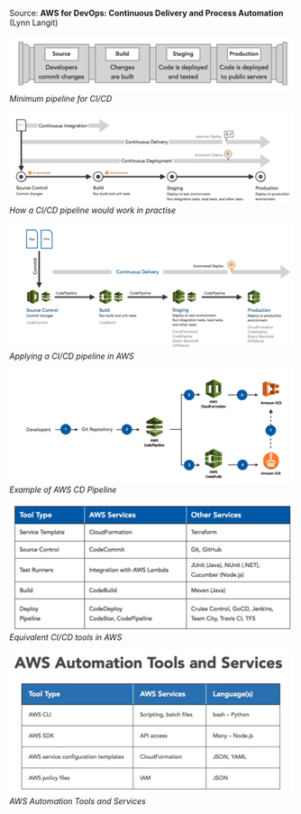 
Source: **AWS for DevOps: Continuous Delivery and Process Automation** (Lynn Langit)

![](/assets/images/2022-04-09-09-14-29.png)
_Minimum pipeline for CI/CD_

![](/assets/images/2022-04-09-09-15-40.png)
_How a CI/CD pipeline would work in practise_

![](/assets/images/2022-04-09-09-24-15.png)
_Applying a CI/CD pipeline in AWS_

![](/assets/images/2022-04-09-09-37-10.png)
_Example of AWS CD Pipeline_

![](/assets/images/2022-04-09-12-10-40.png)
_Equivalent CI/CD tools in AWS_

![](/assets/images/2022-04-09-17-42-54.png)
_AWS Automation Tools and Services_